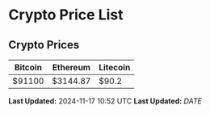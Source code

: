 # Crypto Price List

## Crypto Prices
| Bitcoin | Ethereum | Litecoin |
| ------- | -------- | -------- |
| $91100 | $3144.87 | $90.2 |
**Last Updated:** 2024-11-17 10:52 UTC
**Last Updated:** $DATE$
